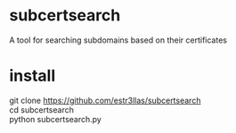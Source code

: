 # subcertsearch
A tool for searching subdomains based on their certificates

# install
git clone https://github.com/estr3llas/subcertsearch<br />
cd subcertsearch<br />
python subcertsearch.py
